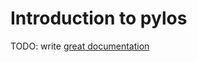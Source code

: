 # Introduction to pylos

TODO: write [great documentation](http://jacobian.org/writing/what-to-write/)
